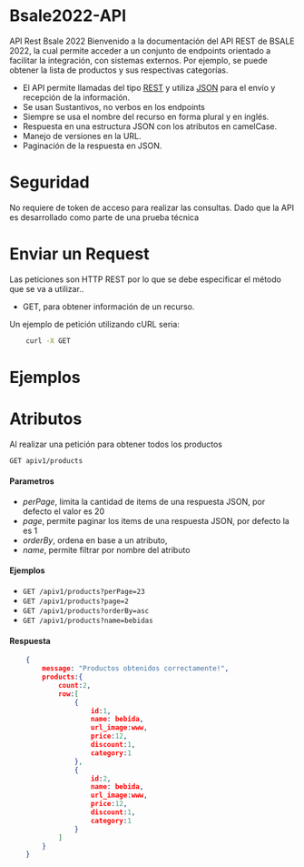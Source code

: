 # Bsale2022-API
API Rest Bsale 2022
Bienvenido a la documentación del API REST de BSALE 2022, la cual permite acceder a un conjunto de endpoints orientado a facilitar la integración, con sistemas externos. Por ejemplo, se puede obtener la lista de productos y sus respectivas categorías.
- El API permite llamadas del tipo [REST](https://es.wikipedia.org/wiki/Transferencia_de_Estado_Representacional) y utiliza [JSON](https://www.json.org/json-en.html/) para el envío y recepción de la información.
- Se usan Sustantivos, no verbos en los endpoints
- Siempre se usa el nombre del recurso en forma plural y en inglés.
- Respuesta en una estructura JSON con los atributos en camelCase.
- Manejo de versiones en la URL.
- Paginación de la respuesta en JSON.

# Seguridad
No requiere de token de acceso para realizar las consultas. Dado que la API es desarrollado como parte de una prueba técnica

# Enviar un Request
Las peticiones son HTTP REST por lo que se debe especificar el método que se va a utilizar..

- GET, para obtener información de un recurso.

Un ejemplo de petición utilizando cURL seria:
```sh
    curl -X GET 
```
# Ejemplos

# Atributos
Al realizar una petición para obtener todos los productos
```sh
GET apiv1/products
```
#### Parametros
- *perPage*, limita la cantidad de items de una respuesta JSON, por defecto el valor es 20
- *page*, permite paginar los items de una respuesta JSON, por defecto la es 1
- *orderBy*, ordena en base a un atributo,
- *name*, permite filtrar por nombre del atributo
#### Ejemplos
- `GET /apiv1/products?perPage=23`
- `GET /apiv1/products?page=2`
- `GET /apiv1/products?orderBy=asc`
- `GET /apiv1/products?name=bebidas`
#### Respuesta
```json
    {
        message: "Productos obtenidos correctamente!",
        products:{
            count:2,
            row:[
                {
                    id:1,
                    name: bebida,
                    url_image:www,
                    price:12,
                    discount:1,
                    category:1
                },
                {
                    id:2,
                    name: bebida,
                    url_image:www,
                    price:12,
                    discount:1,
                    category:1
                }
            ]
        }
    }
```